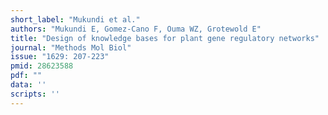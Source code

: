```yaml
---
short_label: "Mukundi et al."
authors: "Mukundi E, Gomez-Cano F, Ouma WZ, Grotewold E"
title: "Design of knowledge bases for plant gene regulatory networks"
journal: "Methods Mol Biol"
issue: "1629: 207-223"
pmid: 28623588
pdf: ""
data: ''
scripts: ''
---
```

